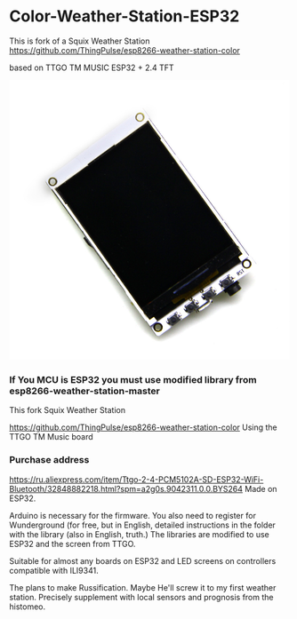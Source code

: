 # Color-Weather-Station-ESP32
  This is fork of a Squix Weather Station 
https://github.com/ThingPulse/esp8266-weather-station-color

  based on TTGO TM MUSIC ESP32 + 2.4 TFT
  
![image](https://github.com/LilyGO/Color-Weather-Station-ESP32/blob/master/image/image.jpg)
### If You MCU is ESP32 you must use modified library from esp8266-weather-station-master

  This fork Squix Weather Station
  
https://github.com/ThingPulse/esp8266-weather-station-color
  Using the TTGO TM Music board

### Purchase address
https://ru.aliexpress.com/item/Ttgo-2-4-PCM5102A-SD-ESP32-WiFi-Bluetooth/32848882218.html?spm=a2g0s.9042311.0.0.BYS264
  Made on ESP32. 
  
  Arduino is necessary for the firmware. You also need to register for Wunderground (for free, but in English, detailed instructions in the folder with the library (also in English, truth.) The libraries are modified to use ESP32 and the screen from TTGO.
  
  Suitable for almost any boards on ESP32 and LED screens on controllers compatible with ILI9341.
  
  The plans to make Russification. Maybe He'll screw it to my first weather station. Precisely supplement with local sensors and prognosis from the histomeo. 

